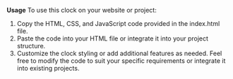 **Usage**
To use this clock on your website or project:

1. Copy the HTML, CSS, and JavaScript code provided in the index.html file.
2. Paste the code into your HTML file or integrate it into your project structure.
3. Customize the clock styling or add additional features as needed.
Feel free to modify the code to suit your specific requirements or integrate it into existing projects.
